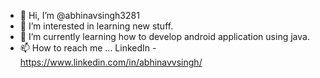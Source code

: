 - 👋 Hi, I’m @abhinavsingh3281
- 👀 I’m interested in learning new stuff.
- 🌱 I’m currently learning how to develop android application using java.
- 📫 How to reach me ...
LinkedIn - https://www.linkedin.com/in/abhinavvsingh/

<!---
abhinavsingh3281/abhinavsingh3281 is a ✨ special ✨ repository because its `README.md` (this file) appears on your GitHub profile.
You can click the Preview link to take a look at your changes.
--->
